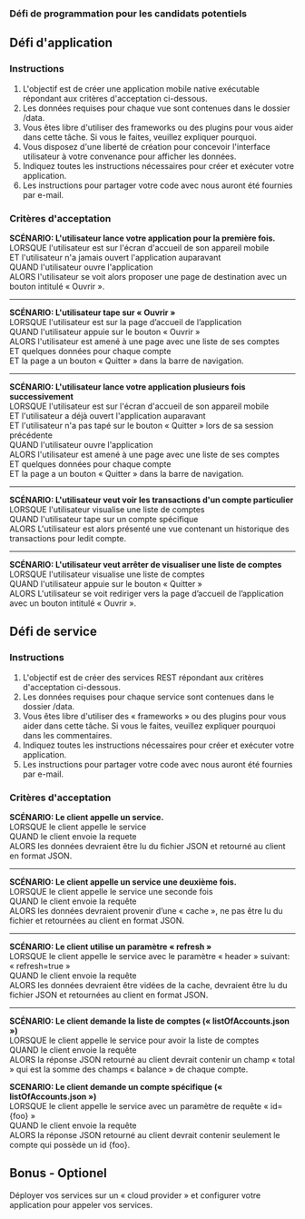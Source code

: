 ### Défi de programmation pour les candidats potentiels
## Défi d'application
### Instructions
1. L'objectif est de créer une application mobile native exécutable répondant aux critères d'acceptation ci-dessous.
2. Les données requises pour chaque vue sont contenues dans le dossier /data.
3. Vous êtes libre d'utiliser des frameworks ou des plugins pour vous aider dans cette tâche. Si vous le faites, veuillez expliquer pourquoi.
4. Vous disposez d'une liberté de création pour concevoir l'interface utilisateur à votre convenance pour afficher les données.
5. Indiquez toutes les instructions nécessaires pour créer et exécuter votre application.
6. Les instructions pour partager votre code avec nous auront été fournies par e-mail.

### Critères d'acceptation
**SCÉNARIO: L'utilisateur lance votre application pour la première fois.**   
LORSQUE l'utilisateur est sur l'écran d'accueil de son appareil mobile   
ET l'utilisateur n'a jamais ouvert l'application auparavant   
QUAND l'utilisateur ouvre l'application   
ALORS l'utilisateur se voit alors proposer une page de destination avec un bouton intitulé « Ouvrir ».
___

**SCÉNARIO: L'utilisateur tape sur « Ouvrir »**       
LORSQUE l'utilisateur est sur la page d’accueil de l’application   
QUAND l'utilisateur appuie sur le bouton « Ouvrir »    
ALORS l'utilisateur est amené à une page avec une liste de ses comptes   
ET quelques données pour chaque compte   
ET la page a un bouton « Quitter » dans la barre de navigation.
___

**SCÉNARIO: L'utilisateur lance votre application plusieurs fois successivement**       
LORSQUE l'utilisateur est sur l'écran d'accueil de son appareil mobile      
ET l'utilisateur a déjà ouvert l'application auparavant     
ET l'utilisateur n'a pas tapé sur le bouton « Quitter » lors de sa session précédente     
QUAND l'utilisateur ouvre l'application     
ALORS l'utilisateur est amené à une page avec une liste de ses comptes  
ET quelques données pour chaque compte  
ET la page a un bouton « Quitter » dans la barre de navigation.   
___

**SCÉNARIO: L'utilisateur veut voir les transactions d'un compte particulier**  
LORSQUE l'utilisateur visualise une liste de comptes    
QUAND l'utilisateur tape sur un compte spécifique   
ALORS L'utilisateur est alors présenté une vue contenant un historique des transactions pour ledit compte.
___

**SCÉNARIO: L'utilisateur veut arrêter de visualiser une liste de comptes**     
LORSQUE l'utilisateur visualise une liste de comptes    
QUAND l'utilisateur appuie sur le bouton « Quitter »  
ALORS L'utilisateur se voit rediriger vers la page d’accueil de l’application avec un bouton intitulé « Ouvrir ». 

## Défi de service
### Instructions
1. L'objectif est de créer des services REST répondant aux critères d'acceptation ci-dessous.
1. Les données requises pour chaque service sont contenues dans le dossier /data.
1. Vous êtes libre d'utiliser des « frameworks » ou des plugins pour vous aider dans cette tâche. Si vous le faites, veuillez expliquer pourquoi dans les commentaires.
1. Indiquez toutes les instructions nécessaires pour créer et exécuter votre application.
1. Les instructions pour partager votre code avec nous auront été fournies par e-mail.

### Critères d'acceptation
**SCÉNARIO: Le client appelle un service.**   
LORSQUE le client appelle le service   
QUAND le client envoie la requete   
ALORS les données devraient être lu du fichier JSON et retourné au client en format JSON.
___

**SCÉNARIO: Le client appelle un service une deuxième fois.**   
LORSQUE le client appelle le service une seconde fois   
QUAND le client envoie la requête   
ALORS les données devraient provenir d’une « cache », ne pas être lu du fichier et retournées au client en format JSON.
___

**SCÉNARIO: Le client utilise un paramètre « refresh »**   
LORSQUE le client appelle le service avec le paramètre « header »  suivant: « refresh=true »   
QUAND le client envoie la requête   
ALORS les données devraient être vidées de la cache, devraient être lu du fichier JSON et retournées au client en format JSON.
___

**SCÉNARIO: Le client demande la liste de comptes (« listOfAccounts.json »)**   
LORSQUE le client appelle le service pour avoir la liste de comptes   
QUAND le client envoie la requête    
ALORS la réponse JSON retourné au client devrait contenir un champ « total » qui est la somme des champs « balance » de chaque compte. 
 
**SCENARIO: Le client demande un compte spécifique (« listOfAccounts.json »)**   
LORSQUE le client appelle le service avec un paramètre de requête « id={foo} »   
QUAND le client envoie la requête  
ALORS la réponse JSON retourné au client devrait contenir seulement le compte qui possède un id {foo}.
 
 ## Bonus - Optionel
 Déployer vos services sur un « cloud provider » et configurer votre application pour appeler vos services.
